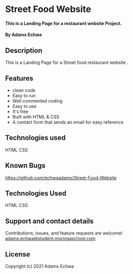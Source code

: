 # Street Food Website
#### This is a Landing Page for a restaurant website Project.
#### By Adams Echwa
## Description
This is a Landing Page for a  Street food restaurant website .
## Features
* clean code
* Easy to run
* Well commented coding
* Easy to use
* It's free
* Built with HTML & CSS
* A contact form that sends an email for easy reference

## Technologies used
HTML
CSS
## Known Bugs
https://github.com/echwaadams/Street-Food-Website
## Technologies Used
HTML
CSS
## Support and contact details
Contributions, issues, and feature requests are welcome! adams.echwa@student.moringaschool.com

## License
Copyright (c) 2021 Adams Echwa